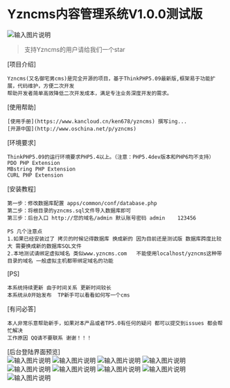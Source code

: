 # Yzncms内容管理系统V1.0.0测试版
![输入图片说明](https://img.shields.io/badge/php-%3E%3D5.4-000.svg "在这里输入图片标题")

>支持Yzncms的用户请给我们一个star

[项目介绍]
```
Yzncms(又名御宅男cms)是完全开源的项目，基于ThinkPHP5.09最新版,框架易于功能扩展，代码维护，方便二次开发  
帮助开发者简单高效降低二次开发成本，满足专注业务深度开发的需求。
```
[使用帮助]
```
[使用手册](https://www.kancloud.cn/ken678/yzncms) 撰写ing...
[开源中国](http://www.oschina.net/p/yzncms)
```

[环境要求]
```
ThinkPHP5.09的运行环境要求PHP5.4以上。（注意：PHP5.4dev版本和PHP6均不支持）
PDO PHP Extension
MBstring PHP Extension
CURL PHP Extension
```

[安装教程]
```
第一步：修改数据库配置 apps/common/conf/database.php  
第二步：将根目录的yzncms.sql文件导入数据库即可  
第三步：后台入口 http://您的域名/admin 默认账号密码 admin    123456   

PS 几个注意点
1.如果已经安装过了 拷贝的时候记得数据库 换成新的 因为目前还是测试版 数据库跨度比较大 需要换成新的数据库SQL文件
2.本地测试请绑定虚拟域名 类似www.yzncms.com   不能使用localhost/yzncms这种带目录的域名 一般虚拟主机都带绑定域名的功能
```

[PS]
```
本系统持续更新 由于时间关系 更新时间较长
本系统从0开始发布  TP新手可以看看如何写一个cms
```
[有问必答]
```
本人非常乐意帮助新手，如果对本产品或者TP5.0有任何的疑问 都可以提交到issues 都会帮忙解决
工作原因 QQ请不要联系 谢谢！！！
```
[后台登陆界面预览]  
![输入图片说明](https://git.oschina.net/uploads/images/2017/0826/193657_ccc8a8f7_555541.png "Yzncms.png")
![输入图片说明](https://git.oschina.net/uploads/images/2017/0904/091039_830d8119_555541.png "添加内容.png")
![输入图片说明](https://git.oschina.net/uploads/images/2017/0601/134316_df6a7b60_555541.jpeg "在这里输入图片标题")
![输入图片说明](https://git.oschina.net/uploads/images/2017/0729/203104_a2fab05e_555541.png "Yzncms.png")
![输入图片说明](https://git.oschina.net/uploads/images/2017/0613/152302_f2081fba_555541.png "在这里输入图片标题")
![输入图片说明](https://git.oschina.net/uploads/images/2017/0601/134327_f760ee6b_555541.jpeg "在这里输入图片标题")
![输入图片说明](https://git.oschina.net/uploads/images/2017/0601/134335_cd0f4d67_555541.jpeg "在这里输入图片标题")
![输入图片说明](https://git.oschina.net/uploads/images/2017/0601/134344_ce09d530_555541.jpeg "在这里输入图片标题")
![输入图片说明](https://git.oschina.net/uploads/images/2017/0715/212221_2809862f_555541.png "Yzncms.png")